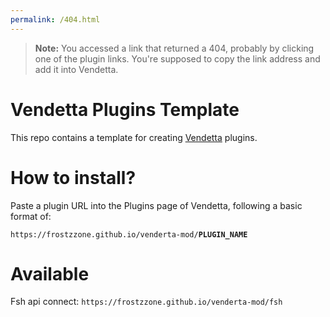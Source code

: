 ```yaml
---
permalink: /404.html
---
```

> **Note:** You accessed a link that returned a 404, probably by clicking one of the plugin links. You're supposed to copy the link address and add it into Vendetta.

# Vendetta Plugins Template
This repo contains a template for creating [Vendetta](https://github.com/vendetta-mod/Vendetta) plugins.

# How to install?
Paste a plugin URL into the Plugins page of Vendetta, following a basic format of:

`https://frostzzone.github.io/venderta-mod/`**`PLUGIN_NAME`**

# Available

Fsh api connect: `https://frostzzone.github.io/venderta-mod/fsh`